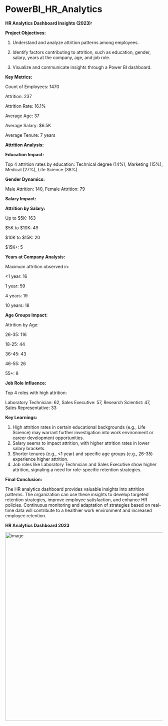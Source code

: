 # PowerBI_HR_Analytics

**HR Analytics Dashboard Insights (2023):**

**Project Objectives:**

  1. Understand and analyze attrition patterns among employees.
  
  2. Identify factors contributing to attrition, such as education, gender, salary, years at the company, age, and job role.
  
  3. Visualize and communicate insights through a Power BI dashboard.

**Key Metrics:**

Count of Employees: 1470

Attrition: 237

Attrition Rate: 16.1%

Average Age: 37

Average Salary: $6.5K

Average Tenure: 7 years

**Attrition Analysis:**

**Education Impact:**

Top 4 attrition rates by education:
Technical degree (14%),
Marketing (15%),
Medical (27%),
Life Science (38%)

**Gender Dynamics:**

Male Attrition: 140,
Female Attrition: 79

**Salary Impact:**

**Attrition by Salary:**

Up to $5K: 163

$5K to $10K: 49

$10K to $15K: 20

$15K+: 5

**Years at Company Analysis:**

Maximum attrition observed in:

<1 year: 16

1 year: 59

4 years: 19

10 years: 18

**Age Groups Impact:**

Attrition by Age:

26-35: 116

18-25: 44

36-45: 43

46-55: 26

55+: 8

**Job Role Influence:**

Top 4 roles with high attrition:

Laboratory Technician: 62,
Sales Executive: 57,
Research Scientist: 47,
Sales Representative: 33

**Key Learnings:**

  1. High attrition rates in certain educational backgrounds (e.g., Life Science) may warrant further investigation into work environment or career development opportunities.
  2. Salary seems to impact attrition, with higher attrition rates in lower salary brackets.
  3. Shorter tenures (e.g., <1 year) and specific age groups (e.g., 26-35) experience higher attrition.
  4. Job roles like Laboratory Technician and Sales Executive show higher attrition, signaling a need for role-specific retention strategies.

**Final Conclusion:**

The HR analytics dashboard provides valuable insights into attrition patterns. The organization can use these insights to develop targeted retention strategies, improve employee satisfaction, and enhance HR policies. Continuous monitoring and adaptation of strategies based on real-time data will contribute to a healthier work environment and increased employee retention.



**HR Analytics Dashboard 2023**

<img width="602" alt="image" src="https://github.com/Pndydpk/PowerBI_HR_Analytics/assets/85039287/36183a98-638c-4205-978e-3b1df9efe709">
